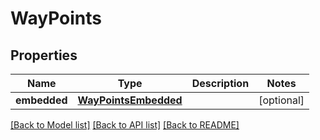 # WayPoints

## Properties
Name | Type | Description | Notes
------------ | ------------- | ------------- | -------------
**embedded** | [**WayPointsEmbedded**](WayPointsEmbedded.md) |  | [optional] 

[[Back to Model list]](../../README.md#documentation-for-models) [[Back to API list]](../../README.md#documentation-for-api-endpoints) [[Back to README]](../../README.md)


